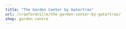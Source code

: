 ```yaml
---
title: "The Garden Center by Gatortrax"
url: /crawfordville/the-garden-center-by-gatortrax/
shop: garden centre
---
```

